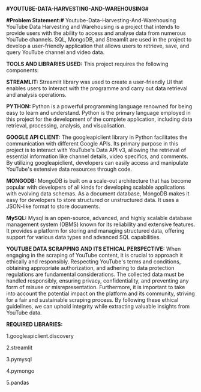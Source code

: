 **#YOUTUBE-DATA-HARVESTING-AND-WAREHOUSING#**

**#Problem Statement:#** Youtube-Data-Harvesting-And-Warehousing YouTube Data Harvesting and Warehousing is a project that intends to provide users with the ability to access and analyse data from numerous YouTube channels. SQL, MongoDB, and Streamlit are used in the project to develop a user-friendly application that allows users to retrieve, save, and query YouTube channel and video data.

**TOOLS AND LIBRARIES USED:** This project requires the following components:

**STREAMLIT:** Streamlit library was used to create a user-friendly UI that enables users to interact with the programme and carry out data retrieval and analysis operations.

**PYTHON:** Python is a powerful programming language renowned for being easy to learn and understand. Python is the primary language employed in this project for the development of the complete application, including data retrieval, processing, analysis, and visualisation.

**GOOGLE API CLIENT:** The googleapiclient library in Python facilitates the communication with different Google APIs. Its primary purpose in this project is to interact with YouTube's Data API v3, allowing the retrieval of essential information like channel details, video specifics, and comments. By utilizing googleapiclient, developers can easily access and manipulate YouTube's extensive data resources through code.

**MONGODB:** MongoDB is built on a scale-out architecture that has become popular with developers of all kinds for developing scalable applications with evolving data schemas. As a document database, MongoDB makes it easy for developers to store structured or unstructured data. It uses a JSON-like format to store documents.

**MySQL:** Mysql is an open-source, advanced, and highly scalable database management system (DBMS) known for its reliability and extensive features. It provides a platform for storing and managing structured data, offering support for various data types and advanced SQL capabilities.

**YOUTUBE DATA SCRAPPING AND ITS ETHICAL PERSPECTIVE:** When engaging in the scraping of YouTube content, it is crucial to approach it ethically and responsibly. Respecting YouTube's terms and conditions, obtaining appropriate authorization, and adhering to data protection regulations are fundamental considerations. The collected data must be handled responsibly, ensuring privacy, confidentiality, and preventing any form of misuse or misrepresentation. Furthermore, it is important to take into account the potential impact on the platform and its community, striving for a fair and sustainable scraping process. By following these ethical guidelines, we can uphold integrity while extracting valuable insights from YouTube data.


**REQUIRED LIBRARIES:**

1.googleapiclient.discovery

2.streamlit

3.pymysql

4.pymongo

5.pandas
